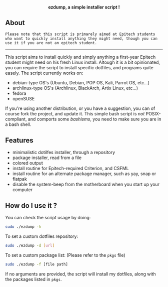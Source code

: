 <h4 align="center"> ezdump, a simple installer script !</h4>

## About

```
Please note that this script is primarely aimed at Epitech students who want to quickly install anything they might need, though you can use it if you are not an epitech student.
```

---

This script aims to install quickly and simply anything a first-year Epitech student might need on his fresh Linux install.
Altough it is a bit opinionated, you can require the script to install specific dotfiles, and programs quite easely.
The script currently works on:
- debian-type OS's (Ubuntu, Debian, POP OS, Kali, Parrot OS, etc...)
- archlinux-type OS's (Archlinux, BlackArch, Artix Linux, etc...)
- fedora
- openSUSE

If you're using another distribution, or you have a suggestion, you can of course fork the project, and update it.
This simple bash script is *not* POSIX-compliant, and comports some *bashisms*, you need to make sure you are in a bash shell.

## Features

- minimalistic dotilfes installer, through a repository
- package installer, read from a file
- colored output
- install routine for Epitech-required Criterion, and CSFML
- install routine for an alternate package manager, such as yay, snap or flatpak
- disable the system-beep from the motherboard when you start up your computer

## How do I use it ?

You can check the script usage by doing:
```bash
sudo ./ezdump -h
```

To set a custom dotfiles repository:
```bash
sudo ./ezdump -d [url]
```

To set a custom package list: (Please refer to the `pkgs` file)
```bash
sudo ./ezdump -f [file path]
```

If no arguments are provided, the script will install my dotfiles, along with the packages listed in `pkgs`.
